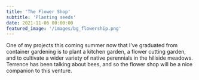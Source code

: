 ```yaml
---
title: 'The Flower Shop'
subtitle: 'Planting seeds'
date: 2021-11-06 00:00:00
featured_image: '/images/bg_flowership.png' 
---
```

One of my projects this coming summer now that I’ve graduated from container gardening is to plant a kitchen garden, a flower cutting garden, and to cultivate a wider variety of native perennials in the hillside meadows. Terrence has been talking about bees, and so the flower shop will be a nice companion to this venture. 

